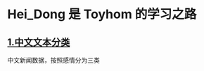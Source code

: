 # Hei_Dong 是 Toyhom 的学习之路

## [1.中文文本分类](https://github.com/Toyhom/Hei_Dong/tree/master/Project/%E4%B8%AD%E6%96%87%E6%96%87%E6%9C%AC%E5%88%86%E7%B1%BB)
中文新闻数据，按照感情分为三类

